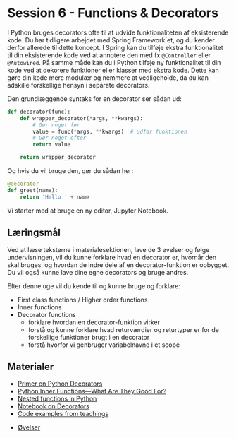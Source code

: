 # Session 6 - Functions & Decorators

I Python bruges decorators ofte til at udvide funktionaliteten af eksisterende kode. Du har tidligere arbejdet med Spring Framework´et, og du kender derfor allerede til dette koncept. I Spring kan du tilføje ekstra funktionalitet til din eksisterende kode ved at annotere den med fx `@Controller` eller `@Autowired`. På samme måde kan du i Python tilføje ny funktionalitet til din kode ved at dekorere funktioner eller klasser med ekstra kode. Dette kan gøre din kode mere modulær og nemmere at vedligeholde, da du kan adskille forskellige hensyn i separate decorators.

Den grundlæggende syntaks for en decorator ser sådan ud:

```python
def decorator(func):
    def wrapper_decorator(*args, **kwargs):
        # Gør noget før
        value = func(*args, **kwargs)  # udfør funktionen
        # Gør noget efter
        return value

    return wrapper_decorator
```

Og hvis du vil bruge den, gør du sådan her:

```python
@decorator
def greet(name):
    return 'Hello ' + name
```

Vi starter med at bruge en ny editor, Jupyter Notebook.

## Læringsmål

Ved at læse teksterne i materialesektionen, lave de 3 øvelser og følge undervisningen, vil du kunne forklare hvad en decorator er, hvornår den skal bruges, og hvordan de indre dele af en decorator-funktion er opbygget. Du vil også kunne lave dine egne decorators og bruge andres.

Efter denne uge vil du kende til og kunne bruge og forklare:

- First class functions / Higher order functions
- Inner functions
- Decorator functions
  - forklare hvordan en decorator-funktion virker
  - forstå og kunne forklare hvad returværdier og returtyper er for de forskellige funktioner brugt i en decorator
  - forstå hvorfor vi genbruger variabelnavne i et scope

## Materialer

- [Primer on Python Decorators](https://realpython.com/primer-on-python-decorators/)
- [Python Inner Functions—What Are They Good For?](https://realpython.com/inner-functions-what-are-they-good-for/)
- [Nested functions in Python](https://www.pythonmorsels.com/nested-functions/)
- [Notebook on Decorators](notebooks/Decorators.ipynb)
- [Code examples from teachings](https://github.com/python-elective-kea/spring2023-code-examples-from-teachings/tree/master/ses6)
* [Øvelser](exercises.md)
